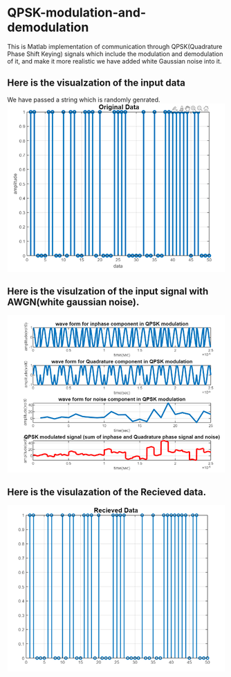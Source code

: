 # QPSK-modulation-and-demodulation
This is Matlab implementation of communication through QPSK(Quadrature  Phase Shift Keying) signals which include the modulation and demodulation of it, and make it more realistic we have added white Gaussian noise into it.

## Here is the visualzation of the input data
We have passed a string which is randomly genrated.
![](final_result_of_input_data.png)

## Here is the visulzation of the input signal with AWGN(white gaussian noise).
![](final_result_of_modulating_signal.png)

## Here is the visulazation of the Recieved data.
![](final_result_of_output_data.png)

